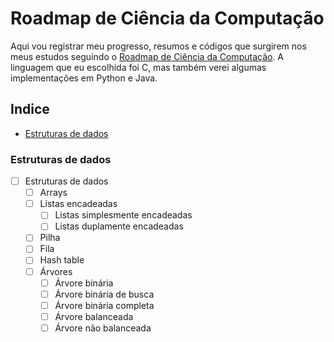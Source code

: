 # Roadmap de Ciência da Computação

Aqui vou registrar meu progresso, resumos e códigos que surgirem nos meus estudos seguindo o [Roadmap de Ciência da Computação](https://roadmap.sh/computer-science). A linguagem que eu escolhida foi C, mas também verei algumas implementações em Python e Java.

## Indice

- [Estruturas de dados](#estruturas-de-dados)

### Estruturas de dados

- [ ] Estruturas de dados
  - [ ] Arrays
  - [ ] Listas encadeadas
    - [ ] Listas simplesmente encadeadas
    - [ ] Listas duplamente encadeadas
  - [ ] Pilha
  - [ ] Fila
  - [ ] Hash table
  - [ ] Árvores
    - [ ] Árvore binária
    - [ ] Árvore binária de busca
    - [ ] Árvore binária completa
    - [ ] Árvore balanceada
    - [ ] Árvore não balanceada
